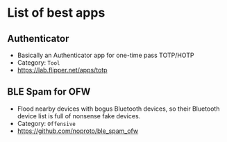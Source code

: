 # List of best apps

## Authenticator

- Basically an Authenticator app for one-time pass TOTP/HOTP
- Category: `Tool`
- https://lab.flipper.net/apps/totp

## BLE Spam for OFW

- Flood nearby devices with bogus Bluetooth devices, so their Bluetooth device list is full of nonsense fake devices.
- Category: `Offensive`
- https://github.com/noproto/ble_spam_ofw